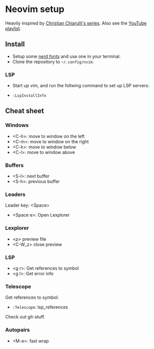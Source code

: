 # Neovim setup

Heavily inspired by [Christian Chiarulli's series](https://github.com/LunarVim/Neovim-from-scratch). Also see the [YouTube playlist](https://www.youtube.com/playlist?list=PLhoH5vyxr6Qq41NFL4GvhFp-WLd5xzIzZ).

## Install

- Setup some [nerd fonts](https://www.nerdfonts.com/) and use one in your terminal.
- Clone the repository to `~/.config/nvim`.

### LSP

- Start up vim, and run the follwing command to set up LSP servers:

- `:LspInstallInfo`

## Cheat sheet

### Windows

- &lt;C-h&gt;: move to window on the left
- &lt;C-m&gt;: move to window on the right
- &lt;C-k&gt;: move to window below
- &lt;C-l&gt;: move to window above

### Buffers

- &lt;S-l&gt;: next buffer
- &lt;S-h&gt;: previous buffer

### Leaders

Leader key: &lt;Space&gt;

- &lt;Space e&gt;: Open Lexplorer

### Lexplorer

- &lt;p&gt; preview file
- &lt;C-W_z&gt; close preview

### LSP

- &lt;g r&gt;: Get references to symbol
- &lt;g l&gt;: Get error info

### Telescope

Get references to symbol:

- `:Telescope`: lsp_references

Check out git-stuff.

### Autopairs

- &lt;M-e&gt;: fast wrap

